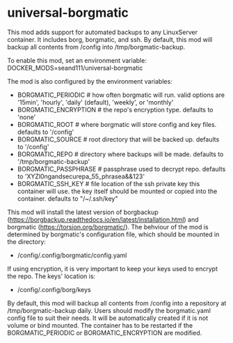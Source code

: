 # universal-borgmatic
This mod adds support for automated backups to any LinuxServer container. It includes borg, borgmatic, and ssh. 
By default, this mod will backup all contents from /config into /tmp/borgmatic-backup. 

To enable this mod, set an environment variable:
DOCKER_MODS=seand111/universal-borgmatic

The mod is also configured by the environment variables:
- BORGMATIC_PERIODIC   # how often borgmatic will run. valid options are '15min', 'hourly', 'daily' (default), 'weekly', or 'monthly'
- BORGMATIC_ENCRYPTION # the repo's encryption type. defaults to 'none'
- BORGMATIC_ROOT       # where borgmatic will store config and key files. defaults to '/config'
- BORGMATIC_SOURCE     # root directory that will be backed up. defaults to '/config'
- BORGMATIC_REPO       # directory where backups will be made. defaults to '/tmp/borgmatic-backup'
- BORGMATIC_PASSPHRASE # passphrase used to decrypt repo. defaults to 'XYZl0ngandsecurepa_55_phrasea&&123'
- BORGMATIC_SSH_KEY    # file location of the ssh private key this container will use. the key itself should be mounted or copied into the container. defaults to "/~/.ssh/key"

This mod will install the latest version of borgbackup (https://borgbackup.readthedocs.io/en/latest/installation.html) and borgmatic (https://torsion.org/borgmatic/). 
The behviour of the mod is determined by borgmatic's configuration file, which should be mounted in the directory:
- /config/.config/borgmatic/config.yaml

If using encryption, it is very important to keep your keys used to encrypt the repo. The keys' location is:
- /config/.config/borg/keys


By default, this mod will backup all contents from /config into a repository at /tmp/borgmatic-backup daily.
Users should modify the borgmatic.yaml config file to suit their needs. It will be automatically created if it is not volume or bind mounted.
The container has to be restarted if the BORGMATIC_PERIODIC or BORGMATIC_ENCRYPTION are modified.
